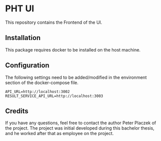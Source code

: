 # PHT UI
This repository contains the Frontend of the UI.

## Installation
This package requires docker to be installed on the host machine.

## Configuration
The following settings need to be added/modified in the environment section of the docker-compose file.
```
API_URL=http://localhost:3002
RESULT_SERVICE_API_URL=http://localhost:3003
```

## Credits
If you have any questions, feel free to contact the author Peter Placzek of the project.
The project was initial developed during this bachelor thesis, and he worked after that as employee
on the project.
